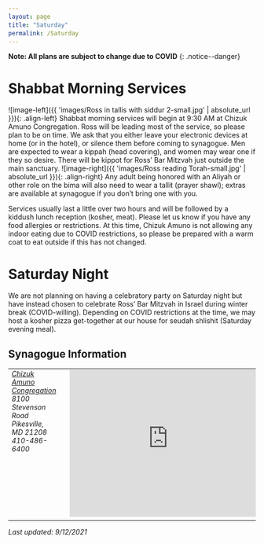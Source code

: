 ```yaml
---
layout: page
title: "Saturday"
permalink: /Saturday
---
```

**Note: All plans are subject to change due to COVID**
{: .notice--danger}

# Shabbat Morning Services

![image-left]({{ 'images/Ross in tallis with siddur 2-small.jpg' | absolute_url }}){: .align-left} 
Shabbat morning services will begin at 9:30 AM at Chizuk Amuno Congregation.  Ross will be leading most of the service, so please plan to be on time.  We ask that you either leave your electronic devices at home (or in the hotel), or silence them before coming to synagogue.  Men are expected to wear a kippah (head covering), and women may wear one if they so desire.  There will be kippot for Ross’ Bar Mitzvah just outside the main sanctuary.  ![image-right]({{ 'images/Ross reading Torah-small.jpg' | absolute_url }}){: .align-right} Any adult being honored with an Aliyah or other role on the bima will also need to wear a tallit (prayer shawl); extras are available at synagogue if you don’t bring one with you. 


Services usually last a little over two hours and will be followed by a kiddush lunch reception (kosher, meat).  Please let us know if you have any food allergies or restrictions.  At this time, Chizuk Amuno is not allowing any indoor eating due to COVID restrictions, so please be prepared with a warm coat to eat outside if this has not changed. 

# Saturday Night

We are not planning on having a celebratory party on Saturday night but have instead chosen to celebrate Ross’ Bar Mitzvah in Israel during winter break (COVID-willing).  Depending on COVID restrictions at the time, we may host a kosher pizza get-together at our house for seudah shlishit (Saturday evening meal).

## Synagogue Information 
<table>
<tr /><tr style="vertical-align: top" >
  <td style="vertical-align: top" ><address><a href="https://www.chizukamuno.org">Chizuk Amuno Congregation</a> <br />  8100 Stevenson Road <br />  Pikesville, MD 21208 <br />  410-486-6400</address></td>
  <td style="vertical-align: top" ><img src="images/Chizuk-Amuno-Cong.jpg"/></td>
  <td style="vertical-align: top" ><iframe src="https://www.google.com/maps/embed?pb=!1m18!1m12!1m3!1d3083.392777585419!2d-76.71648684855886!3d39.39261907939671!2m3!1f0!2f0!3f0!3m2!1i1024!2i768!4f13.1!3m3!1m2!1s0x89c810bcdadf6c39%3A0x2c0acef88d2b3d5b!2sChizuk%20Amuno%20Congregation!5e0!3m2!1sen!2sus!4v1631459504980!5m2!1sen!2sus" width="400" height="300" style="border:0;" allowfullscreen="" loading="lazy"></iframe></td>
</tr>
</table>


*Last updated: 9/12/2021*
